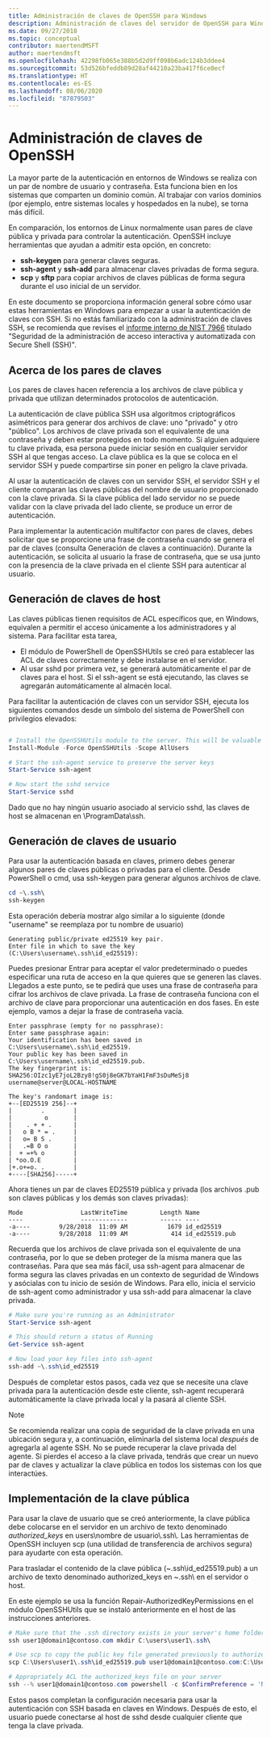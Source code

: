 ```yaml
---
title: Administración de claves de OpenSSH para Windows
description: Administración de claves del servidor de OpenSSH para Windows con las herramientas de Windows o PowerShell.
ms.date: 09/27/2018
ms.topic: conceptual
contributor: maertendMSFT
author: maertendmsft
ms.openlocfilehash: 42298fb065e388b5d2d9ff098b6adc124b3ddee4
ms.sourcegitcommit: 53d526bfeddb89d28af44210a23ba417f6ce0ecf
ms.translationtype: HT
ms.contentlocale: es-ES
ms.lasthandoff: 08/06/2020
ms.locfileid: "87879503"
---
```

# <a name="openssh-key-management"></a>Administración de claves de OpenSSH

La mayor parte de la autenticación en entornos de Windows se realiza con un par de nombre de usuario y contraseña.
Esta funciona bien en los sistemas que comparten un dominio común.
Al trabajar con varios dominios (por ejemplo, entre sistemas locales y hospedados en la nube), se torna más difícil.

En comparación, los entornos de Linux normalmente usan pares de clave pública y privada para controlar la autenticación.
OpenSSH incluye herramientas que ayudan a admitir esta opción, en concreto:

* __ssh-keygen__ para generar claves seguras.
* __ssh-agent__ y __ssh-add__ para almacenar claves privadas de forma segura.
* __scp__ y __sftp__ para copiar archivos de claves públicas de forma segura durante el uso inicial de un servidor.

En este documento se proporciona información general sobre cómo usar estas herramientas en Windows para empezar a usar la autenticación de claves con SSH.
Si no estás familiarizado con la administración de claves SSH, se recomienda que revises el [informe interno de NIST 7966](http://nvlpubs.nist.gov/nistpubs/ir/2015/NIST.IR.7966.pdf) titulado "Seguridad de la administración de acceso interactiva y automatizada con Secure Shell (SSH)".

## <a name="about-key-pairs"></a>Acerca de los pares de claves

Los pares de claves hacen referencia a los archivos de clave pública y privada que utilizan determinados protocolos de autenticación.

La autenticación de clave pública SSH usa algoritmos criptográficos asimétricos para generar dos archivos de clave: uno "privado" y otro "público". Los archivos de clave privada son el equivalente de una contraseña y deben estar protegidos en todo momento. Si alguien adquiere tu clave privada, esa persona puede iniciar sesión en cualquier servidor SSH al que tengas acceso. La clave pública es la que se coloca en el servidor SSH y puede compartirse sin poner en peligro la clave privada.

Al usar la autenticación de claves con un servidor SSH, el servidor SSH y el cliente comparan las claves públicas del nombre de usuario proporcionado con la clave privada. Si la clave pública del lado servidor no se puede validar con la clave privada del lado cliente, se produce un error de autenticación.

Para implementar la autenticación multifactor con pares de claves, debes solicitar que se proporcione una frase de contraseña cuando se genera el par de claves (consulta Generación de claves a continuación).
Durante la autenticación, se solicita al usuario la frase de contraseña, que se usa junto con la presencia de la clave privada en el cliente SSH para autenticar al usuario.

## <a name="host-key-generation"></a>Generación de claves de host

Las claves públicas tienen requisitos de ACL específicos que, en Windows, equivalen a permitir el acceso únicamente a los administradores y al sistema.
Para facilitar esta tarea,

* El módulo de PowerShell de OpenSSHUtils se creó para establecer las ACL de claves correctamente y debe instalarse en el servidor.
* Al usar sshd por primera vez, se generará automáticamente el par de claves para el host. Si el ssh-agent se está ejecutando, las claves se agregarán automáticamente al almacén local.

Para facilitar la autenticación de claves con un servidor SSH, ejecuta los siguientes comandos desde un símbolo del sistema de PowerShell con privilegios elevados:

```powershell

# Install the OpenSSHUtils module to the server. This will be valuable when deploying user keys.
Install-Module -Force OpenSSHUtils -Scope AllUsers

# Start the ssh-agent service to preserve the server keys
Start-Service ssh-agent

# Now start the sshd service
Start-Service sshd
```

Dado que no hay ningún usuario asociado al servicio sshd, las claves de host se almacenan en \ProgramData\ssh.

## <a name="user-key-generation"></a>Generación de claves de usuario

Para usar la autenticación basada en claves, primero debes generar algunos pares de claves públicas o privadas para el cliente.
Desde PowerShell o cmd, usa ssh-keygen para generar algunos archivos de clave.

```powershell
cd ~\.ssh\
ssh-keygen
```

Esta operación debería mostrar algo similar a lo siguiente (donde "username" se reemplaza por tu nombre de usuario)

```
Generating public/private ed25519 key pair.
Enter file in which to save the key (C:\Users\username\.ssh\id_ed25519):
```

Puedes presionar Entrar para aceptar el valor predeterminado o puedes especificar una ruta de acceso en la que quieres que se generen las claves.
Llegados a este punto, se te pedirá que uses una frase de contraseña para cifrar los archivos de clave privada.
La frase de contraseña funciona con el archivo de clave para proporcionar una autenticación en dos fases.
En este ejemplo, vamos a dejar la frase de contraseña vacía.

```
Enter passphrase (empty for no passphrase):
Enter same passphrase again:
Your identification has been saved in C:\Users\username\.ssh\id_ed25519.
Your public key has been saved in C:\Users\username\.ssh\id_ed25519.pub.
The key fingerprint is:
SHA256:OIzc1yE7joL2Bzy8!gS0j8eGK7bYaH1FmF3sDuMeSj8 username@server@LOCAL-HOSTNAME

The key's randomart image is:
+--[ED25519 256]--+
|        .        |
|         o       |
|    . + + .      |
|   o B * = .     |
|   o= B S .      |
|   .=B O o       |
|  + =+% o        |
| *oo.O.E         |
|+.o+=o. .        |
+----[SHA256]-----+
```

Ahora tienes un par de claves ED25519 pública y privada (los archivos .pub son claves públicas y los demás son claves privadas):

```
Mode                LastWriteTime         Length Name
----                -------------         ------ ----
-a----        9/28/2018  11:09 AM           1679 id_ed25519
-a----        9/28/2018  11:09 AM            414 id_ed25519.pub
```

Recuerda que los archivos de clave privada son el equivalente de una contraseña, por lo que se deben proteger de la misma manera que las contraseñas.
Para que sea más fácil, usa ssh-agent para almacenar de forma segura las claves privadas en un contexto de seguridad de Windows y asócialas con tu inicio de sesión de Windows.
Para ello, inicia el servicio de ssh-agent como administrador y usa ssh-add para almacenar la clave privada.

```powershell
# Make sure you're running as an Administrator
Start-Service ssh-agent

# This should return a status of Running
Get-Service ssh-agent

# Now load your key files into ssh-agent
ssh-add ~\.ssh\id_ed25519

```

Después de completar estos pasos, cada vez que se necesite una clave privada para la autenticación desde este cliente, ssh-agent recuperará automáticamente la clave privada local y la pasará al cliente SSH.

> [!NOTE]
> Se recomienda realizar una copia de seguridad de la clave privada en una ubicación segura y, a continuación, eliminarla del sistema local *después* de agregarla al agente SSH.
> No se puede recuperar la clave privada del agente.
> Si pierdes el acceso a la clave privada, tendrás que crear un nuevo par de claves y actualizar la clave pública en todos los sistemas con los que interactúes.

## <a name="deploying-the-public-key"></a>Implementación de la clave pública

Para usar la clave de usuario que se creó anteriormente, la clave pública debe colocarse en el servidor en un archivo de texto denominado *authorized_keys* en users\nombre de usuario\\.ssh\\.
Las herramientas de OpenSSH incluyen scp (una utilidad de transferencia de archivos segura) para ayudarte con esta operación.

Para trasladar el contenido de la clave pública (~\.ssh\id_ed25519.pub) a un archivo de texto denominado authorized_keys en ~\.ssh\ en el servidor o host.

En este ejemplo se usa la función Repair-AuthorizedKeyPermissions en el módulo OpenSSHUtils que se instaló anteriormente en el host de las instrucciones anteriores.

```powershell
# Make sure that the .ssh directory exists in your server's home folder
ssh user1@domain1@contoso.com mkdir C:\users\user1\.ssh\

# Use scp to copy the public key file generated previously to authorized_keys on your server
scp C:\Users\user1\.ssh\id_ed25519.pub user1@domain1@contoso.com:C:\Users\user1\.ssh\authorized_keys

# Appropriately ACL the authorized_keys file on your server
ssh --% user1@domain1@contoso.com powershell -c $ConfirmPreference = 'None'; Repair-AuthorizedKeyPermission C:\Users\user1\.ssh\authorized_keys
```

Estos pasos completan la configuración necesaria para usar la autenticación con SSH basada en claves en Windows.
Después de esto, el usuario puede conectarse al host de sshd desde cualquier cliente que tenga la clave privada.

